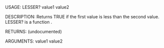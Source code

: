 USAGE:
     LESSER? value1 value2 

DESCRIPTION:
     Returns TRUE if the first value is less than the second value.
     LESSER? is a function .

RETURNS:
    (undocumented)

ARGUMENTS:
    value1
    value2
